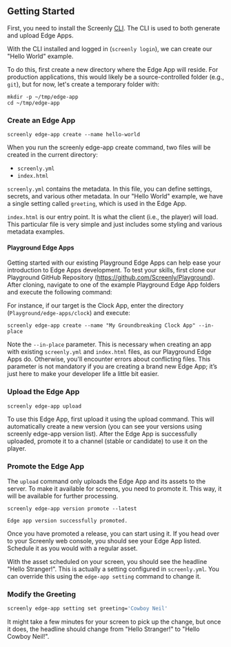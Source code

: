 ## Getting Started

First, you need to install the Screenly [CLI](/cli). The CLI is used to both generate and upload Edge Apps.

With the CLI installed and logged in (`screenly login`), we can create our "Hello World" example.

To do this, first create a new directory where the Edge App will reside. For production applications, this would likely be a source-controlled folder (e.g., `git`), but for now, let's create a temporary folder with:

```shell
mkdir -p ~/tmp/edge-app
cd ~/tmp/edge-app
```

### Create an Edge App

```shell
screenly edge-app create --name hello-world
```

When you run the screenly edge-app create command, two files will be created in the current directory:

- `screenly.yml`
- `index.html`

`screenly.yml` contains the metadata. In this file, you can define settings, secrets, and various other metadata. In our "Hello World" example, we have a single setting called `greeting`, which is used in the Edge App.

`index.html` is our entry point. It is what the client (i.e., the player) will load. This particular file is very simple and just includes some styling and various metadata examples.

#### Playground Edge Apps

Getting started with our existing Playground Edge Apps can help ease your introduction to Edge Apps development. To test your skills, first clone our Playground GitHub Repository (https://github.com/Screenly/Playground). After cloning, navigate to one of the example Playground Edge App folders and execute the following command:

For instance, if our target is the Clock App, enter the directory (`Playground/edge-apps/clock`) and execute:

```shell
screenly edge-app create --name "My Groundbreaking Clock App" --in-place
```

Note the `--in-place` parameter. This is necessary when creating an app with existing `screenly.yml` and `index.html` files, as our Playground Edge Apps do. Otherwise, you'll encounter errors about conflicting files. This parameter is not mandatory if you are creating a brand new Edge App; it’s just here to make your developer life a little bit easier.

### Upload the Edge App

```shell
screenly edge-app upload
```

To use this Edge App, first upload it using the upload command. This will automatically create a new version (you can see your versions using screenly edge-app version list). After the Edge App is successfully uploaded, promote it to a channel (stable or candidate) to use it on the player.

### Promote the Edge App

The `upload` command only uploads the Edge App and its assets to the server. To make it available for screens, you need to promote it. This way, it will be available for further processing.
```shell
screenly edge-app version promote --latest
```

```
Edge app version successfully promoted.
```

Once you have promoted a release, you can start using it. If you head over to your Screenly web console, you should see your Edge App listed. Schedule it as you would with a regular asset.

With the asset scheduled on your screen, you should see the headline "Hello Stranger!". This is actually a setting configured in `screenly.yml`. You can override this using the `edge-app setting` command to change it.

### Modify the Greeting

```bash
screenly edge-app setting set greeting='Cowboy Neil'
```

It might take a few minutes for your screen to pick up the change, but once it does, the headline should change from "Hello Stranger!" to "Hello Cowboy Neil!".

